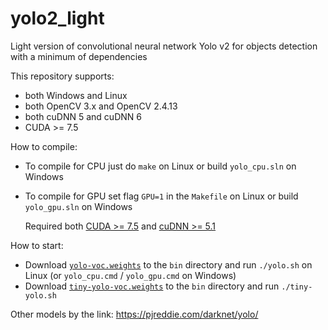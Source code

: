 # yolo2_light
Light version of convolutional neural network Yolo v2 for objects detection with a minimum of dependencies

This repository supports:

* both Windows and Linux
* both OpenCV 3.x and OpenCV 2.4.13
* both cuDNN 5 and cuDNN 6
* CUDA >= 7.5

How to compile:
* To compile for CPU just do `make` on Linux or build `yolo_cpu.sln` on Windows
* To compile for GPU set flag `GPU=1` in the `Makefile` on Linux or build `yolo_gpu.sln` on Windows
    
    Required both [CUDA >= 7.5](https://developer.nvidia.com/cuda-toolkit-archive) and [cuDNN >= 5.1](https://developer.nvidia.com/rdp/cudnn-archive)

How to start:
* Download [`yolo-voc.weights`](https://drive.google.com/open?id=0BwRgzHpNbsWBSzB6eldFTHJLRTA) to the `bin` directory and run `./yolo.sh` on Linux (or `yolo_cpu.cmd` / `yolo_gpu.cmd` on Windows)
* Download [`tiny-yolo-voc.weights`](https://drive.google.com/open?id=0BwRgzHpNbsWBeHBaM3ltVUZCZW8) to the `bin` directory and run `./tiny-yolo.sh`


Other models by the link: https://pjreddie.com/darknet/yolo/
